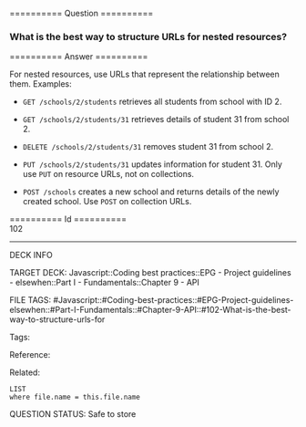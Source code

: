 ========== Question ==========  

### What is the best way to structure URLs for nested resources?  

========== Answer ==========  

For nested resources, use URLs that represent the relationship between them. Examples:

-   `GET /schools/2/students` retrieves all students from school with ID 2.

-   `GET /schools/2/students/31` retrieves details of student 31 from school 2.

-   `DELETE /schools/2/students/31` removes student 31 from school 2.

-   `PUT /schools/2/students/31` updates information for student 31. Only use `PUT` on resource URLs, not on collections.

-   `POST /schools` creates a new school and returns details of the newly created school. Use `POST` on collection URLs.

========== Id ==========  
102

---

DECK INFO

TARGET DECK: Javascript::Coding best practices::EPG - Project guidelines - elsewhen::Part I - Fundamentals::Chapter 9 - API

FILE TAGS: #Javascript::#Coding-best-practices::#EPG-Project-guidelines-elsewhen::#Part-I-Fundamentals::#Chapter-9-API::#102-What-is-the-best-way-to-structure-urls-for

Tags:

Reference:

Related:

```dataview
LIST
where file.name = this.file.name
```

QUESTION STATUS: Safe to store
